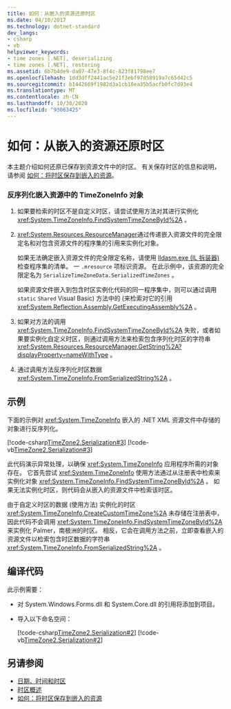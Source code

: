 ```yaml
---
title: 如何：从嵌入的资源还原时区
ms.date: 04/10/2017
ms.technology: dotnet-standard
dev_langs:
- csharp
- vb
helpviewer_keywords:
- time zones [.NET], deserializing
- time zones [.NET], restoring
ms.assetid: 6b7b4de9-da07-47e3-8f4c-823f81798ee7
ms.openlocfilehash: 1dd3dff2441ac5e21f3ebf97d58919a7c65d42c5
ms.sourcegitcommit: b1442669f1982d3a1cb18ea35b5acfb0fc7d93e4
ms.translationtype: MT
ms.contentlocale: zh-CN
ms.lasthandoff: 10/30/2020
ms.locfileid: "93063425"
---
```

# <a name="how-to-restore-time-zones-from-an-embedded-resource"></a>如何：从嵌入的资源还原时区

本主题介绍如何还原已保存到资源文件中的时区。 有关保存时区的信息和说明，请参阅 [如何：将时区保存到嵌入的资源](save-time-zones-to-an-embedded-resource.md)。

### <a name="to-deserialize-a-timezoneinfo-object-from-an-embedded-resource"></a>反序列化嵌入资源中的 TimeZoneInfo 对象

1. 如果要检索的时区不是自定义时区，请尝试使用方法对其进行实例化 <xref:System.TimeZoneInfo.FindSystemTimeZoneById%2A> 。

2. <xref:System.Resources.ResourceManager>通过传递嵌入资源文件的完全限定名和对包含资源文件的程序集的引用来实例化对象。

   如果无法确定嵌入资源文件的完全限定名称，请使用 [Ildasm.exe (IL 拆装器) ](../../framework/tools/ildasm-exe-il-disassembler.md) 检查程序集的清单。 一 `.mresource` 项标识资源。 在此示例中，该资源的完全限定名为 `SerializeTimeZoneData.SerializedTimeZones` 。

   如果资源文件嵌入到包含时区实例化代码的同一程序集中，则可以通过调用 `static` `Shared` Visual Basic) 方法中的 (来检索对它的引用 <xref:System.Reflection.Assembly.GetExecutingAssembly%2A> 。

3. 如果对方法的调用 <xref:System.TimeZoneInfo.FindSystemTimeZoneById%2A> 失败，或者如果要实例化自定义时区，则通过调用方法来检索包含序列化时区的字符串 <xref:System.Resources.ResourceManager.GetString%2A?displayProperty=nameWithType> 。

4. 通过调用方法反序列化时区数据 <xref:System.TimeZoneInfo.FromSerializedString%2A> 。

## <a name="example"></a>示例

下面的示例对 <xref:System.TimeZoneInfo> 嵌入的 .NET XML 资源文件中存储的对象进行反序列化。

[!code-csharp[TimeZone2.Serialization#3](../../../samples/snippets/csharp/VS_Snippets_CLR/TimeZone2.Serialization/cs/SerializeTimeZoneData.cs#3)]
[!code-vb[TimeZone2.Serialization#3](../../../samples/snippets/visualbasic/VS_Snippets_CLR/TimeZone2.Serialization/vb/SerializeTimeZoneData.vb#3)]

此代码演示异常处理，以确保 <xref:System.TimeZoneInfo> 应用程序所需的对象存在。 它首先尝试 <xref:System.TimeZoneInfo> 使用方法通过从注册表中检索来实例化对象 <xref:System.TimeZoneInfo.FindSystemTimeZoneById%2A> 。 如果无法实例化时区，则代码会从嵌入的资源文件中检索该时区。

由于自定义时区的数据 (使用方法) 实例化的时区 <xref:System.TimeZoneInfo.CreateCustomTimeZone%2A> 未存储在注册表中，因此代码不会调用 <xref:System.TimeZoneInfo.FindSystemTimeZoneById%2A> 来实例化 Palmer，南极洲的时区。 相反，它会在调用方法之前，立即查看嵌入的资源文件以检索包含时区数据的字符串 <xref:System.TimeZoneInfo.FromSerializedString%2A> 。

## <a name="compiling-the-code"></a>编译代码

此示例需要：

- 对 System.Windows.Forms.dll 和 System.Core.dll 的引用将添加到项目。

- 导入以下命名空间：

  [!code-csharp[TimeZone2.Serialization#2](../../../samples/snippets/csharp/VS_Snippets_CLR/TimeZone2.Serialization/cs/SerializeTimeZoneData.cs#2)]
  [!code-vb[TimeZone2.Serialization#2](../../../samples/snippets/visualbasic/VS_Snippets_CLR/TimeZone2.Serialization/vb/SerializeTimeZoneData.vb#2)]

## <a name="see-also"></a>另请参阅

- [日期、时间和时区](index.md)
- [时区概述](time-zone-overview.md)
- [如何：将时区保存到嵌入的资源](save-time-zones-to-an-embedded-resource.md)
